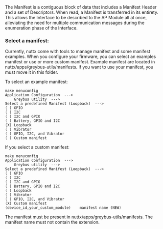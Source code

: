 The Manifest is a contiguous block of data that includes a Manifest Header and a set of Descriptors. When read, a Manifest is transferred in its entirety. This allows the Interface to be described to the AP Module all at once, alleviating the need for multiple communication messages during the enumeration phase of the Interface.

### Select a manifest:
Currently, nuttx come with tools to manage manifest and some manifest examples.
When you configure your firmware, you can select an examples manifest or use or more custom manifest.
Example manifest are located in nuttx/apps/greybus-utils/manifests. If you want to use your manifest, you must move it in this folder.

To select an example manifest:
```
make menuconfig
Application Configuration  --->
	Greybus utility  --->
Select a predefined Manifest (Loopback)  --->
( ) GPIO
( ) I2C
( ) I2C and GPIO
( ) Battery, GPIO and I2C
(X) Loopback
( ) Vibrator
( ) GPIO, I2C, and Vibrator
( ) Custom manifest
```

If you select a custom manifest:
```
make menuconfig
Application Configuration  --->
	Greybus utility  --->
Select a predefined Manifest (Loopback)  --->
( ) GPIO
( ) I2C
( ) I2C and GPIO
( ) Battery, GPIO and I2C
( ) Loopback
( ) Vibrator
( ) GPIO, I2C, and Vibrator
(X) Custom manifest
(device_id,your_custom_module)    manifest name (NEW)
```
The manifest must be present in nuttx/apps/greybus-utils/manifests. The manifest name must not contain the extension.